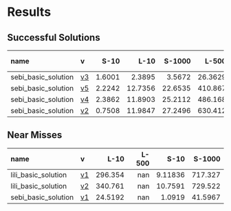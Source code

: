 # Results

## Successful Solutions

| name                | v                      |   S-10 |    L-10 |   S-1000 |    L-500 |   Total time |
|:--------------------|:-----------------------|-------:|--------:|---------:|---------:|-------------:|
| sebi_basic_solution | [v3](./commit/fe517a0) | 1.6001 |  2.3895 |   3.5672 |  26.3629 |      33.9196 |
| sebi_basic_solution | [v5](./commit/c1e2c40) | 2.2242 | 12.7356 |  22.6535 | 410.867  |     448.481  |
| sebi_basic_solution | [v4](./commit/51edc94) | 2.3862 | 11.8903 |  25.2112 | 486.168  |     525.656  |
| sebi_basic_solution | [v2](./commit/3371540) | 0.7508 | 11.9847 |  27.2496 | 630.412  |     670.397  |

## Near Misses

| name                | v                      |     L-10 |   L-500 |     S-10 |   S-1000 |
|:--------------------|:-----------------------|---------:|--------:|---------:|---------:|
| lili_basic_solution | [v1](./commit/07a3e46) | 296.354  |     nan |  9.11836 | 717.327  |
| lili_basic_solution | [v2](./commit/22adf02) | 340.761  |     nan | 10.7591  | 729.522  |
| sebi_basic_solution | [v1](./commit/eaca833) |  24.5192 |     nan |  1.0919  |  41.5967 |